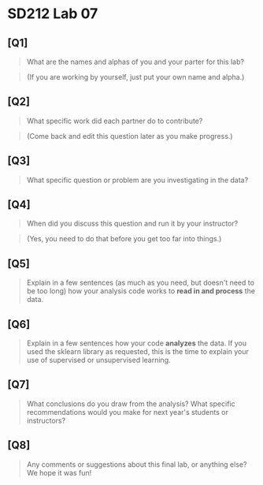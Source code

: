 # SD212 Lab 07

## [Q1]
> What are the names and alphas of you and your parter for this lab?

> (If you are working by yourself, just put your own name and alpha.)



## [Q2]
> What specific work did each partner do to contribute?

> (Come back and edit this question later as you make progress.)



## [Q3]
> What specific question or problem are you investigating in the data?



## [Q4]
> When did you discuss this question and run it by your instructor?

> (Yes, you need to do that before you get too far into things.)



## [Q5]
> Explain in a few sentences
> (as much as you need, but doesn't need to be too long)
> how your analysis code works to **read in and process** the data.



## [Q6]
> Explain in a few sentences how your code
> **analyzes** the data. If you used the sklearn library as requested,
> this is the time to explain your use of supervised or unsupervised
> learning.



## [Q7]
> What conclusions do you draw from the analysis? What specific
> recommendations would you make for next year's students or
> instructors?



## [Q8]
> Any comments or suggestions about this final lab, or anything else?
> We hope it was fun!



